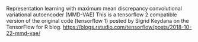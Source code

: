 Representation learning with maximum mean discrepancy convolutional variational autoencoder (MMD-VAE)
This is a tensorflow 2 compatible version of the original code (tensorflow 1) posted by Sigrid Keydana on the TensorFlow for R blog.
https://blogs.rstudio.com/tensorflow/posts/2018-10-22-mmd-vae/
